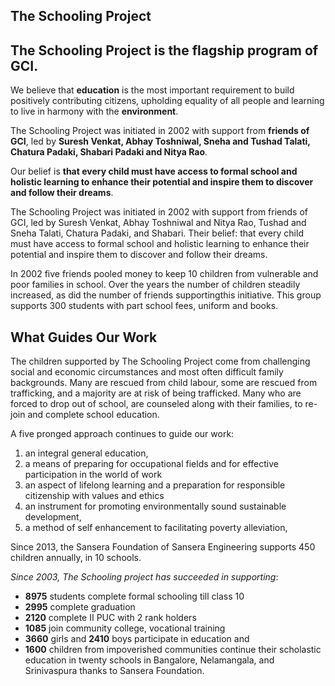 <h2 class="in-page">The Schooling Project</h2>

## The Schooling Project is the flagship program of GCI.

We believe that **education** is the most important requirement to build positively contributing citizens, upholding equality of all people and learning to live in harmony with the **environment**. <!--TODO: grammar-->

The Schooling Project was initiated in 2002 with support from **friends of GCI**, led by **Suresh Venkat, Abhay Toshniwal, Sneha and Tushad Talati, Chatura Padaki, Shabari Padaki and Nitya Rao**.

Our belief is **that every child must have access to formal school and holistic learning to enhance their potential and inspire them to discover and follow their dreams**. <!--TODO: grammar-->

<!--more-->

The Schooling Project was initiated in 2002 with support from friends of GCI, led by Suresh Venkat, Abhay Toshniwal and Nitya Rao, Tushad and Sneha Talati, Chatura Padaki, and Shabari. Their belief: that every child must have access to formal school and holistic learning to enhance their potential and inspire them to discover and follow their dreams.

In 2002 five friends pooled money to keep 10 children from vulnerable and poor families in school. Over the years the number of children steadily increased, as did the number of friends supportingthis initiative. This group supports 300 students with part school fees, uniform and books.

</section><section>

## What Guides Our Work

The children supported by The Schooling Project come from challenging social and economic circumstances and most often difficult family backgrounds. Many are rescued from child labour, some are rescued from trafficking, and a majority are at risk of being trafficked. Many who are forced to drop out of school, are counseled along with their families, to re-join and complete school education.

A five pronged approach continues to guide our work:

1. an integral general education, 
2. a means of preparing for occupational fields and for effective participation in the world of work 
3. an aspect of lifelong learning and a preparation for responsible citizenship with values and ethics 
4. an instrument for promoting environmentally sound sustainable development, 
5. a method of self enhancement  to facilitating poverty alleviation,

</section><section>

Since 2013, the Sansera Foundation of Sansera Engineering supports 450 children annually, in 10 schools.

_Since 2003, The Schooling project has succeeded in supporting_:

* **8975** students complete formal schooling till class 10
* **2995** complete graduation
* **2120** complete II PUC with 2 rank holders
* **1085** join community college, vocational training
* **3660** girls and **2410** boys participate in education and
* **1600** children from impoverished communities continue their scholastic education in twenty schools in Bangalore, Nelamangala, and Srinivaspura thanks to Sansera Foundation.
